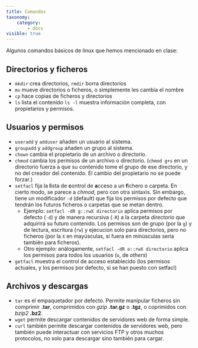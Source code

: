 ```yaml
---
title: Comandos
taxonomy:
    category:
        - docs
visible: true
---
```


Algunos comandos básicos de linux que hemos mencionado en clase:
## Directorios y ficheros
* `mkdir` crea directorios, `rmdir` borra directorios
*  `mv` mueve directorios o ficheros, o simplemente les cambia el nombre
*  `cp` hace copias de ficheros y directorios
*  `ls` lista el contenido `ls -l` muestra información completa, con propietarios y permisos.

## Usuarios y permisos
* `useradd` y `adduser` añaden un usuario al sistema. 
* `groupadd` y `addgroup` añaden un grupo al sistema.
* `chown` cambia el propietario de un archivo o directorio.
* `chmod` cambia los permisos de un archivo o directorio. (`chmod g+s` en un directorio fuerza a que su contenido tome el grupo de ese directorio, y no del creador del contenido. El cambio del propietario no se puede forzar.)
* `setfacl` fija la **l**ista de **c**ontrol de **a**cceso a un **f**ichero  o carpeta. En cierto modo, se parece a _chmod_, pero con otra sintaxis. Sin embargo, tiene un modificador `-d` (default) que fija los permisos por defecto que tendrán los futuros ficheros o carpetas que se metan dentro.
    *  Ejemplo: `setfacl -dR g::rwX directorio` aplica permisos por defecto (`-d`) y de manera recursiva (`-R`) a la carpeta _directorio_ que adquirirá su futuro contenido. Los permisos son de grupo (por la `g`) y de lectura, escritura (`rw`) y ejecucion solo para directorios, pero no ficheros (por la `X` en mayúsculas, si fuera en minúsculas sería también para ficheros).
    *  Otro ejemplo: análogamente, `setfacl -dR o::rwX directorio` aplica los permisos para todos los usuarios (`o`, de _others_)
* `getfacl` muestra el control de acceso establecido (los permisos actuales, y los permisos por defecto, si se han puesto con setfacl)


## Archivos y descargas
* `tar` es el empaquetador por defecto. Permite manipular ficheros sin comprimir **.tar**, comprimidos con _gzip_ **.tar.gz** o **.tgz**, o coprimidos con _bzip2_ **.bz2**.
* `wget` permite descargar contenidos de servidores web de forma simple.
* `curl` también permite descargar contenidos de servidores web, pero también puede interactuar con servicios FTP y otros muchos protocolos, no solo para descargar sino también para cargar.
